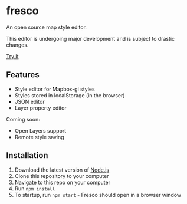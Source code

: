 # fresco
An open source map style editor.

This editor is undergoing major development and is subject to drastic changes.

[Try it](https://fresco.netlify.com/)

## Features

- Style editor for Mapbox-gl styles
- Styles stored in localStorage (in the browser)
- JSON editor
- Layer property editor

Coming soon:

- Open Layers support
- Remote style saving

## Installation

1. Download the latest version of [Node.js](https://nodejs.org/en/download/)
2. Clone this repository to your computer
3. Navigate to this repo on your computer
4. Run `npm install`
5. To startup, run `npm start` - Fresco should open in a browser window

